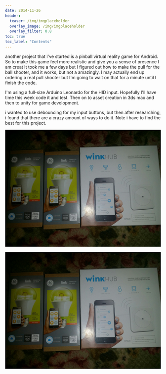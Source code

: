 ```yaml
---
date: 2014-11-26
header:
  teaser: /img/imgplaceholder
  overlay_image: /img/imgplaceholder
  overlay_filter: 0.8
toc: true
toc_label: "Contents"
--- 
```

another project that I've started is a pinball virtual reality game for
Android. So to make this game feel more realistic and give you a sense of
presence I am creat It took me a few days but I figured out how to make the
pull for the ball shooter, and it works, but not a amazingly. I may actually
end up ordering a real pull shooter but I'm going to wait on that for a minute
until I finish the code.

I'm using a full-size Arduino Leonardo for the HID input. Hopefully I'll have
time this week code it and test. Then on to asset creation in 3ds max and then
to unity for game development.

i wanted to use debouncing for my input buttons, but then after researching, i
found that there are a crazy amount of ways to do it. Note i have to find the
best for this project.

![upload.jpeg](/img/upload.jpeg)

![upload.jpeg](/img/upload.jpeg)

